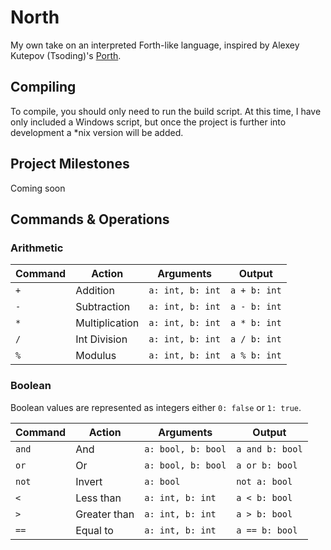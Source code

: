 # North

My own take on an interpreted Forth-like language, inspired by Alexey Kutepov (Tsoding)'s [Porth](https://gitlab.com/tsoding/porth).

## Compiling

To compile, you should only need to run the build script. At this time, I have only included a Windows script, 
but once the project is further into development a *nix version will be added.

## Project Milestones
Coming soon

## Commands & Operations

### Arithmetic

| Command | Action         | Arguments            | Output           |
|---------|----------------|----------------------|------------------|
| ```+``` | Addition       | ```a: int, b: int``` | ```a + b: int``` |
| ```-``` | Subtraction    | ```a: int, b: int``` | ```a - b: int``` |
| ```*``` | Multiplication | ```a: int, b: int``` | ```a * b: int``` |
| ```/``` | Int Division   | ```a: int, b: int``` | ```a / b: int``` |
| ```%``` | Modulus        | ```a: int, b: int``` | ```a % b: int``` |

### Boolean
Boolean values are represented as integers either ```0: false``` or ```1: true```. 

| Command    | Action       | Arguments              | Output              |
|------------|--------------|------------------------|---------------------|
| ```and```  | And          | ```a: bool, b: bool``` | ```a and b: bool``` |
| ```or```   | Or           | ```a: bool, b: bool``` | ```a or b: bool```  |
| ```not```  | Invert       | ```a: bool```          | ```not a: bool```   |
| ```<```    | Less than    | ```a: int, b: int```   | ```a < b: bool```   |
| ```>```    | Greater than | ```a: int, b: int```   | ```a > b: bool```   |
| ```==```   | Equal to     | ```a: int, b: int```   | ```a == b: bool```  |